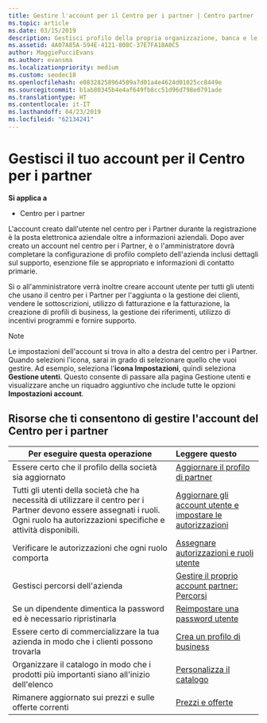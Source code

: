 ```yaml
---
title: Gestire l'account per il Centro per i partner | Centro partner
ms.topic: article
ms.date: 03/15/2019
description: Gestisci profilo della propria organizzazione, banca e le informazioni fiscali e gli utenti nel centro per i Partner.
ms.assetid: 4A07A85A-594E-4121-808C-37E7FA18A0C5
author: MaggiePucciEvans
ms.author: evansma
ms.localizationpriority: medium
ms.custom: seodec18
ms.openlocfilehash: e08328258964509a7d01a4e4624d01025cc8449e
ms.sourcegitcommit: b1ab80345b4e4af649fb8cc51d96d798e0791ade
ms.translationtype: HT
ms.contentlocale: it-IT
ms.lasthandoff: 04/23/2019
ms.locfileid: "62134241"
---
```

# <a name="manage-your-partner-center-account"></a>Gestisci il tuo account per il Centro per i partner

**Si applica a**

-  Centro per i partner

L'account creato dall'utente nel centro per i Partner durante la registrazione è la posta elettronica aziendale oltre a informazioni aziendali. Dopo aver creato un account nel centro per i Partner, è o l'amministratore dovrà completare la configurazione di profilo completo dell'azienda inclusi dettagli sul supporto, esenzione file se appropriato e informazioni di contatto primarie. 

Si o all'amministratore verrà inoltre creare account utente per tutti gli utenti che usano il centro per i Partner per l'aggiunta o la gestione dei clienti, vendere le sottoscrizioni, utilizzo di fatturazione e la fatturazione, la creazione di profili di business, la gestione dei riferimenti, utilizzo di incentivi programmi e fornire supporto.

>[!NOTE]
>Le impostazioni dell'account si trova in alto a destra del centro per i Partner. Quando selezioni l'icona, sarai in grado di selezionare quello che vuoi gestire. Ad esempio, seleziona l'**icona Impostazioni**, quindi seleziona **Gestione utenti**. Questo consente di passare alla pagina Gestione utenti e visualizzare anche un riquadro aggiuntivo che include tutte le opzioni **Impostazioni account**.


## <a name="resources-to-help-you-manage-your-partner-center-account"></a>Risorse che ti consentono di gestire l'account del Centro per i partner

|**Per eseguire questa operazione**   |**Leggere questo**   |
|-----------------------|:-----------------------|
|Essere certo che il profilo della società sia aggiornato   |[Aggiornare il profilo di partner](update-your-partner-profile.md)|
|Tutti gli utenti della società che ha necessità di utilizzare il centro per i Partner devono essere assegnati i ruoli. Ogni ruolo ha autorizzazioni specifiche e attività disponibili.|[Aggiornare gli account utente e impostare le autorizzazioni](create-user-accounts-and-set-permissions.md)|
|Verificare le autorizzazioni che ogni ruolo comporta|[Assegnare autorizzazioni e ruoli utente](permissions-overview.md)
|Gestisci percorsi dell'azienda|[Gestire il proprio account partner: Percorsi](manage-locations.md)
|Se un dipendente dimentica la password ed è necessario ripristinarla  |[Reimpostare una password utente](reset-a-user-password.md)|
|Essere certo di commercializzare la tua azienda in modo che i clienti possono trovarla   |[Crea un profilo di business](create-a-marketing-profile.md)|
|Organizzare il catalogo in modo che i prodotti più importanti siano all'inizio dell'elenco   |[Personalizza il catalogo](customize-the-catalog.md)|
|Rimanere aggiornato sui prezzi e sulle offerte correnti   |[Prezzi e offerte](pricing-and-offers.md)|













 

 



